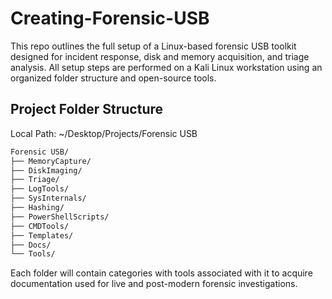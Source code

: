 # Creating-Forensic-USB
This repo outlines the full setup of a Linux-based forensic USB toolkit designed for incident response, disk and memory acquisition, and triage analysis. All setup steps are performed on a Kali Linux workstation using an organized folder structure and open-source tools.

<h2>Project Folder Structure</h2>

  Local Path: ~/Desktop/Projects/Forensic USB
  
  ```bash
  Forensic USB/
  ├── MemoryCapture/
  ├── DiskImaging/
  ├── Triage/
  ├── LogTools/
  ├── SysInternals/
  ├── Hashing/
  ├── PowerShellScripts/
  ├── CMDTools/
  ├── Templates/
  ├── Docs/
  └── Tools/
  ```
Each folder will contain categories with tools associated with it to acquire documentation used for live and post-modern forensic investigations.

